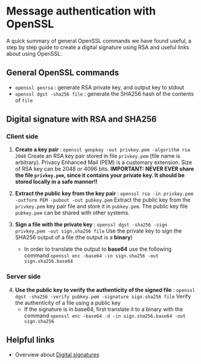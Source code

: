 # Message authentication with OpenSSL
A quick summary of general OpenSSL commands we have found useful, a step by step guide to create a digital signature using RSA and useful links about using OpenSSL.

## General OpenSSL commands

* ```openssl genrsa``` : generate RSA private key, and output key to stdout
* ```openssl dgst -sha256 file``` : generate the SHA256 hash of the contents of `file`

## Digital signature with RSA and SHA256

### Client side
1. **Create a key pair** : ```openssl genpkey -out privkey.pem -algorithm rsa 2048``` 
Create an RSA key pair stored in file `privkey.pem` (file name is arbitrary). Privacy Enhanced Mail (PEM) is a customary extension. Size of RSA key can be 2048 or 4096 bits. **IMPORTANT: NEVER EVER share the file `privkey.pem`, since it contains your private key. It should be stored locally in a safe manner!!**

2. **Extract the public key from the key pair** : ```openssl rsa -in privkey.pem -outform PEM -pubout -out pubkey.pem``` 
Extract the public key from the `privkey.pem` key pair file and store it in `pubkey.pem`. The public key file `pubkey.pem` can be shared with other systems.

3. **Sign a file with the private key** : ```openssl dgst -sha256 -sign privkey.pem -out sign.sha256 file```
Use the private key to sign the SHA256 output of a file (the output is a **binary**)
	- In order to translate the output to **base64** use the following command ```openssl enc -base64 -in sign.sha256 -out sign.sha256.base64```

### Server side
4. **Use the public key to verify the authenticity of the signed file** : ```openssl dgst -sha256 -verify pubkey.pem -signature sign.sha256 file``` 
Verify the authenticity of a file using a public key
	- If the signature is in base64, first translate it to a binary with the command ```openssl enc -base64 -d -in sign.sha256.base64 -out sign.sha256```

## Helpful links
* Overview about [Digital signatures](https://opensource.com/article/19/6/cryptography-basics-openssl-part-2)
